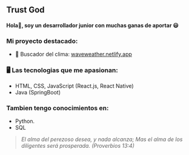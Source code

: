 ## Trust God

#### Hola👋, soy un desarrollador junior con muchas ganas de aportar 😃

### Mi proyecto destacado:

- 🌟 Buscador del clima: [waveweather.netlify.app](https://waveweather.netlify.app/)

### 🖥️ Las tecnologias que me apasionan:

- HTML, CSS, JavaScript (React.js, React Native)
- Java (SpringBoot)

### Tambien tengo conocimientos en:

- Python.
- SQL

> *El alma del perezoso desea, y nada alcanza; Mas el alma de los diligentes será prosperada. (Proverbios 13:4)*

